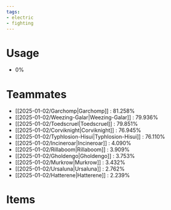 ```yaml
---
tags:
- electric
- fighting
---
```

# Usage
- 0%
# Teammates
- [[2025-01-02/Garchomp|Garchomp]] : 81.258%
- [[2025-01-02/Weezing-Galar|Weezing-Galar]] : 79.936%
- [[2025-01-02/Toedscruel|Toedscruel]] : 79.851%
- [[2025-01-02/Corviknight|Corviknight]] : 76.945%
- [[2025-01-02/Typhlosion-Hisui|Typhlosion-Hisui]] : 76.110%
- [[2025-01-02/Incineroar|Incineroar]] : 4.090%
- [[2025-01-02/Rillaboom|Rillaboom]] : 3.909%
- [[2025-01-02/Gholdengo|Gholdengo]] : 3.753%
- [[2025-01-02/Murkrow|Murkrow]] : 3.432%
- [[2025-01-02/Ursaluna|Ursaluna]] : 2.762%
- [[2025-01-02/Hatterene|Hatterene]] : 2.239%
# Items